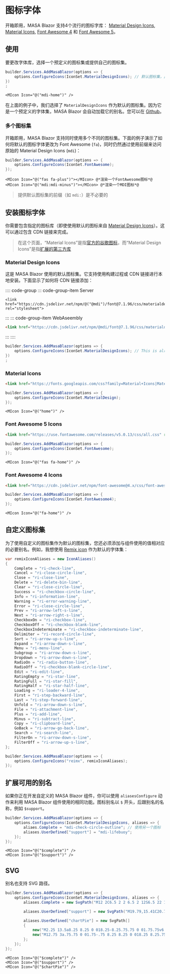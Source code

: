 ﻿# 图标字体

开箱即用，MASA Blazor 支持4个流行的图标字库： [Material Design Icons](https://materialdesignicons.com/), [Material Icons](https://fonts.google.com/icons), [Font Awesome 4](https://fontawesome.com/v4.7.0/) 和 [Font Awesome 5](https://fontawesome.com/)。

## 使用

要更改字体库，选择一个预定义的图标集或提供自己的图标集。

```cs Program.cs
builder.Services.AddMasaBlazor(options => {
    options.ConfigureIcons(IconSet.MaterialDesignIcons); // 默认图标集，此处仅为了演示
})
;
```

``` razor
<MIcon Icon="@("mdi-home")" />
```

在上面的例子中，我们选择了 `MaterialDesignIcons` 作为默认的图标集。因为它是一个预定义的字体集，MASA Blazor 会自动加载它的别名。您可以在 [Github](https://github.com/masastack/MASA.Blazor/blob/main/src/Masa.Blazor/Icons)。

### 多个图标集

开箱即用，MASA Blazor 支持同时使用多个不同的图标集。下面的例子演示了如何将默认的图标字体更改为 Font Awesome (`fa`)，同时仍然通过使用前缀来访问原始的 Material Design Icons (`mdi`)：

``` cs Program.cs
builder.Services.AddMasaBlazor(options => {
    options.ConfigureIcons(IconSet.FontAwesome);
});
```

``` razor
<MIcon Icon="@("fas fa-plus")"></MIcon> @*渲染一个FontAwesome图标*@
<MIcon Icon="@("mdi:mdi-minus")"></MIcon> @*渲染一个MDI图标*@
```

> 提供默认图标集的前缀（如 `mdi:`）是不必要的

## 安装图标字体

你需要包含指定的图标库（即使使用默认的图标来自 [Material Design Icons](https://materialdesignicons.com/)）。这可以通过包含 CDN 链接来完成。

> 在这个页面，“Material Icons”是指[官方的谷歌图标](https://fonts.google.com/icons)，而“Material Design Icons”是指[扩展的第三方库](https://materialdesignicons.com/)

### Material Design Icons

这是 MASA Blazor 使用的默认图标集。它支持使用构建过程或 CDN 链接进行本地安装。下面显示了如何将 CDN 链接添加：

:::: code-group
::: code-group-item Server
``` cshtml Pages/_Host.cshtml
<link href="https://cdn.jsdelivr.net/npm/@("@mdi")/font@7.1.96/css/materialdesignicons.min.css" rel="stylesheet">
```
:::
::: code-group-item WebAseembly
``` html wwwroot/index.html
<link href="https://cdn.jsdelivr.net/npm/@mdi/font@7.1.96/css/materialdesignicons.min.css" rel="stylesheet">
```
:::
::::

``` cs Program.cs
builder.Services.AddMasaBlazor(options => {
    options.ConfigureIcons(IconSet.MaterialDesignIcons); // This is already the default value - only for display purposes
})
;
```

### Material Icons

``` html
<link href="https://fonts.googleapis.com/css?family=Material+Icons|Material+Icons+Outlined|Material+Icons+Two+Tone|Material+Icons+Round|Material+Icons+Sharp" rel="stylesheet">
```

``` cs Program.cs
builder.Services.AddMasaBlazor(options => {
    options.ConfigureIcons(IconSet.MaterialDesign);
});
```

``` razor
<MIcon Icon="@("home")" />
```

### Font Awesome 5 Icons

``` html
<link href="https://use.fontawesome.com/releases/v5.0.13/css/all.css" rel="stylesheet">
```

``` cs Program.cs
builder.Services.AddMasaBlazor(options => {
    options.ConfigureIcons(IconSet.FontAwesome);
});
```

``` razor
<MIcon Icon="@("fas fa-home")" />
```

### Font Awesome 4 Icons

``` html
<link href="https://cdn.jsdelivr.net/npm/font-awesome@4.x/css/font-awesome.min.css" rel="stylesheet">
```

``` cs Program.cs
builder.Services.AddMasaBlazor(options => {
    options.ConfigureIcons(IconSet.FontAwesome4);
});
```

``` razor
<MIcon Icon="@("fa-home")" />
```

## 自定义图标集

为了使用自定义的图标集作为默认的图标集，您还必须添加与组件使用的值相对应的必要别名。例如，我想使用 [Remix icon](https://remixicon.com/) 作为默认的字体集：

``` cs Program.cs
var remixIconAliases = new IconAliases()
{
    Complete = "ri-check-line",
    Cancel = "ri-close-circle-line",
    Close = "ri-close-line",
    Delete = "ri-delete-bin-line",
    Clear = "ri-close-circle-line",
    Success = "ri-checkbox-circle-line",
    Info = "ri-information-line",
    Warning = "ri-error-warning-line",
    Error = "ri-close-circle-line",
    Prev = "ri-arrow-left-s-line",
    Next = "ri-arrow-right-s-line",
    CheckboxOn = "ri-checkbox-line",
    CheckboxOff = "ri-checkbox-blank-line",
    CheckboxIndeterminate = "ri-checkbox-indeterminate-line",
    Delimiter = "ri-record-circle-line",
    Sort = "ri-arrow-up-s-line",
    Expand = "ri-arrow-down-s-line",
    Menu = "ri-menu-line",
    Subgroup = "ri-arrow-down-s-line",
    Dropdown = "ri-arrow-down-s-line",
    RadioOn = "ri-radio-button-line",
    RadioOff = "ri-checkbox-blank-circle-line",
    Edit = "ri-edit-line",
    RatingEmpty = "ri-star-line",
    RatingFull = "ri-star-fill",
    RatingHalf = "ri-star-half-line",
    Loading = "ri-loader-4-line",
    First = "ri-step-backward-line",
    Last = "ri-step-forward-line",
    Unfold = "ri-arrow-down-s-line",
    File = "ri-attachment-line",
    Plus = "ri-add-line",
    Minus = "ri-subtract-line",
    Copy = "ri-clipboard-line",
    GoBack = "ri-arrow-go-back-line",
    Search = "ri-search-line",
    FilterOn = "ri-arrow-down-s-line",
    FilterOff = "ri-arrow-up-s-line",
};

builder.Services.AddMasaBlazor(options => {
    options.ConfigureIcons("reimx", remixIconAliases);
});
```

## 扩展可用的别名

如果你正在开发自定义的 MASA Blazor 组件，你可以使用 `aliasesConfigure` 动作来利用 MASA Blazor 组件使用的相同功能。图标别名以 `$` 开头，后跟别名的名称，例如 `$support`。

``` cs Program.cs
builder.Services.AddMasaBlazor(options => {
    options.ConfigureIcons(IconSet.MaterialDesignIcons, aliases => {
        aliaes.Complete = "mdi-check-circle-outline"; // 使用另一个图标
        aliases.UserDefined["support"] = "mdi-lifebuoy";
    });
});
```

``` razor
<MIcon Icon="@("$complete")" />
<MIcon Icon="@("$support")" />
```

## SVG

别名也支持 SVG 路径。

``` cs Program.cs
builder.Services.AddMasaBlazor(options => {
    options.ConfigureIcons(IconSet.MaterialDesignIcons, aliases => {
        aliases.Complete = new SvgPath("M12 2C6.5 2 2 6.5 2 12S6.5 22 12 22 22 17.5 22 12 17.5 2 12 2M12 20C7.59 20 4 16.41 4 12S7.59 4 12 4 20 7.59 20 12 16.41 20 12 20M16.59 7.58L10 14.17L7.41 11.59L6 13L10 17L18 9L16.59 7.58Z");

        aliases.UserDefined["support"] = new SvgPath("M19.79,15.41C20.74,13.24 20.74,10.75 19.79,8.59L17.05,9.83C17.65,11.21 17.65,12.78 17.06,14.17L19.79,15.41M15.42,4.21C13.25,3.26 10.76,3.26 8.59,4.21L9.83,6.94C11.22,6.35 12.79,6.35 14.18,6.95L15.42,4.21M4.21,8.58C3.26,10.76 3.26,13.24 4.21,15.42L6.95,14.17C6.35,12.79 6.35,11.21 6.95,9.82L4.21,8.58M8.59,19.79C10.76,20.74 13.25,20.74 15.42,19.78L14.18,17.05C12.8,17.65 11.22,17.65 9.84,17.06L8.59,19.79M12,2A10,10 0 0,1 22,12A10,10 0 0,1 12,22A10,10 0 0,1 2,12A10,10 0 0,1 12,2M12,8A4,4 0 0,0 8,12A4,4 0 0,0 12,16A4,4 0 0,0 16,12A4,4 0 0,0 12,8Z");

        aliases.UserDefined["chartPie"] = new SvgPath[]
        {
            new("M2.25 13.5a8.25 8.25 0 018.25-8.25.75.75 0 01.75.75v6.75H18a.75.75 0 01.75.75 8.25 8.25 0 01-16.5 0z"),
            new("M12.75 3a.75.75 0 01.75-.75 8.25 8.25 0 018.25 8.25.75.75 0 01-.75.75h-7.5a.75.75 0 01-.75-.75V3z")
        };
    });
});
```

``` razor
<MIcon Icon="@("$complete")" />
<MIcon Icon="@("$support")" />
<MIcon Icon="@("$chartPie")" />
```
